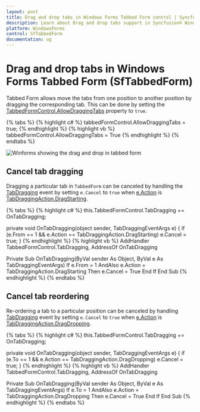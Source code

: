 ```yaml
---
layout: post
title: Drag and drop tabs in Windows Forms Tabbed Form control | Syncfusion®
description: Learn about Drag and drop tabs support in Syncfusion® Windows Forms Tabbed Form (SfTabbedForm) control and more details.
platform: WindowsForms
control: SfTabbedForm
documentation: ug
---
```


# Drag and drop tabs in Windows Forms Tabbed Form (SfTabbedForm)

Tabbed Form allows move the tabs from one position to another position by dragging the corresponding tab. This can be done by setting the [TabbedFormControl.AllowDraggingTabs](https://help.syncfusion.com/cr/windowsforms/Syncfusion.Windows.Forms.Tools.SfTabbedFormControl.html#Syncfusion_Windows_Forms_Tools_SfTabbedFormControl_AllowDraggingTabs) property to `true`.

{% tabs %}
{% highlight c# %}
tabbedFormControl.AllowDraggingTabs = true;	
{% endhighlight %}
{% highlight vb %}
tabbedFormControl.AllowDraggingTabs = True
{% endhighlight %}
{% endtabs %}

![Winforms showing the drag and drop in tabbed form](DragandDroptabs_images/DragandDroptabs_images_img1.gif)

## Cancel tab dragging

Dragging a particular tab in `TabbedForm` can be canceled by handling the [TabDragging](https://help.syncfusion.com/cr/windowsforms/Syncfusion.Windows.Forms.Tools.SfTabbedFormControl.html) event by setting `e.Cancel` to `true` when [e.Action](https://help.syncfusion.com/cr/windowsforms/Syncfusion.Windows.Forms.Tools.TabDraggingEventArgs.html#Syncfusion_Windows_Forms_Tools_TabDraggingEventArgs_Action) is [TabDraggingAction.DragStarting](https://help.syncfusion.com/cr/windowsforms/Syncfusion.Windows.Forms.Tools.TabDraggingAction.html). 

{% tabs %}
{% highlight c# %}
this.TabbedFormControl.TabDragging += OnTabDragging;

private void OnTabDragging(object sender, TabDraggingEventArgs e)
{
    if (e.From == 1 && e.Action == TabDraggingAction.DragStarting)
        e.Cancel = true;
}
{% endhighlight %}
{% highlight vb %}
AddHandler TabbedFormControl.TabDragging, AddressOf OnTabDragging

Private Sub OnTabDragging(ByVal sender As Object, ByVal e As TabDraggingEventArgs)
	If e.From = 1 AndAlso e.Action = TabDraggingAction.DragStarting Then
		e.Cancel = True
	End If
End Sub
{% endhighlight %}
{% endtabs %}

## Cancel tab reordering

Re-ordering a tab to a particular position can be canceled by handling [TabDragging](https://help.syncfusion.com/cr/windowsforms/Syncfusion.Windows.Forms.Tools.SfTabbedFormControl.html) event by setting `e.Cancel` to `true` when [e.Action](https://help.syncfusion.com/cr/windowsforms/Syncfusion.Windows.Forms.Tools.TabDraggingEventArgs.html#Syncfusion_Windows_Forms_Tools_TabDraggingEventArgs_Action) is [TabDraggingAction.DragDropping](https://help.syncfusion.com/cr/windowsforms/Syncfusion.Windows.Forms.Tools.TabDraggingAction.html).

{% tabs %}
{% highlight c# %}
this.TabbedFormControl.TabDragging += OnTabDragging;

private void OnTabDragging(object sender, TabDraggingEventArgs e)
{
    if (e.To == 1 && e.Action == TabDraggingAction.DragDropping)
        e.Cancel = true;
}
{% endhighlight %}
{% highlight vb %}
AddHandler TabbedFormControl.TabDragging, AddressOf OnTabDragging

Private Sub OnTabDragging(ByVal sender As Object, ByVal e As TabDraggingEventArgs)
	If e.To = 1 AndAlso e.Action = TabDraggingAction.DragDropping Then
		e.Cancel = True
	End If
End Sub
{% endhighlight %}
{% endtabs %}
